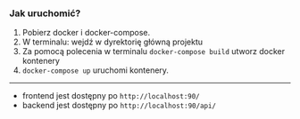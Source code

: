 ### Jak uruchomić?
 1. Pobierz docker i docker-compose.
 2. W terminalu: wejdź w dyrektorię główną projektu
 3. Za pomocą polecenia w terminalu `docker-compose build` utworz docker kontenery
 4. `docker-compose up` uruchomi kontenery.

---

- frontend jest dostępny po `http://localhost:90/`
- backend jest dostępny po `http://localhost:90/api/`



